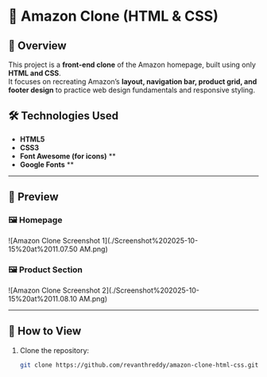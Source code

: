 # 🛒 Amazon Clone (HTML & CSS)

## 📖 Overview  
This project is a **front-end clone** of the Amazon homepage, built using only **HTML and CSS**.  
It focuses on recreating Amazon’s **layout, navigation bar, product grid, and footer design** to practice web design fundamentals and responsive styling.


## 🛠️ Technologies Used  
- **HTML5**  
- **CSS3**  
- **Font Awesome (for icons)** **  
- **Google Fonts** **

---

## 📸 Preview  

### 🖼️ Homepage  
![Amazon Clone Screenshot 1](./Screenshot%202025-10-15%20at%2011.07.50 AM.png)

### 🖼️ Product Section  
![Amazon Clone Screenshot 2](./Screenshot%202025-10-15%20at%2011.08.10 AM.png)

---

## 🚀 How to View  
1. Clone the repository:  
   ```bash
   git clone https://github.com/revanthreddy/amazon-clone-html-css.git
